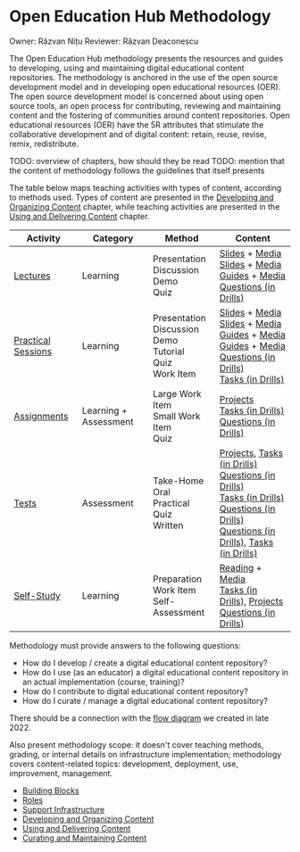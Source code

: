 # Open Education Hub Methodology

Owner: Răzvan Nițu
Reviewer: Răzvan Deaconescu

The Open Education Hub methodology presents the resources and guides to developing, using and maintaining digital educational content repositories.
The methodology is anchored in the use of the open source development model and in developing open educational resources (OER).
The open source development model is concerned about using open source tools, an open process for contributing, reviewing and maintaining content and the fostering of communities around content repositories.
Open educational resources (OER) have the 5R attributes that stimulate the collaborative development and of digital content: retain, reuse, revise, remix, redistribute.

TODO: overview of chapters, how should they be read
TODO: mention that the content of methodology follows the guidelines that itself presents

The table below maps teaching activities with types of content, according to methods used.
Types of content are presented in the [Developing and Organizing Content](chapters/develop-organize/overview/reading/README.md) chapter, while teaching activities are presented in the [Using and Delivering Content](chapters/use-deliver/overview/reading/README.md) chapter.

| Activity | Category | Method | Content |
|----------|----------|--------|---------|
| [Lectures](chapters/use-deliver/lectures/reading/README.md) | Learning | Presentation <br /> Discussion <br /> Demo <br /> Quiz <br /> | [Slides](chapters/develop-organize/slides/reading/README.md) + [Media](chapters/develop-organize/media/reading/README.md) <br /> [Slides](chapters/develop-organize/slides/reading/README.md) + [Media](chapters/develop-organize/media/reading/README.md) <br /> [Guides](chapters/develop-organize/guides/reading/README.md) + [Media](chapters/develop-organize/media/reading/README.md) <br > [Questions (in Drills)](chapters/develop-organize/drills/reading/questions.md) |
| [Practical Sessions](chapters/use-deliver/practical-sessions/reading/README.md) | Learning | Presentation <br /> Discussion <br /> Demo <br /> Tutorial <br /> Quiz <br /> Work Item <br /> | [Slides](chapters/develop-organize/slides/reading/README.md) + [Media](chapters/develop-organize/media/reading/README.md) <br /> [Slides](chapters/develop-organize/slides/reading/README.md) + [Media](chapters/develop-organize/media/reading/README.md) <br /> [Guides](chapters/develop-organize/guides/reading/README.md) + [Media](chapters/develop-organize/media/reading/README.md) <br > [Guides](chapters/develop-organize/guides/reading/README.md) + [Media](chapters/develop-organize/media/reading/README.md) <br > [Questions (in Drills)](chapters/develop-organize/drills/reading/questions.md) <br /> [Tasks (in Drills)](chapters/develop-organize/drills/reading/tasks.md) |
| [Assignments](chapters/use-deliver/assignments/reading/README.md) | Learning + Assessment | Large Work Item <br /> Small Work Item <br /> Quiz <br /> | [Projects](chapters/develop-organize/projects/reading/README.md) <br /> [Tasks (in Drills)](chapters/develop-organize/drills/reading/tasks.md) <br /> [Questions (in Drills)](chapters/develop-organize/drills/reading/questions.md) <br /> |
| [Tests](chapters/use-deliver/tests/reading/README.md) | Assessment | Take-Home <br /> Oral <br /> Practical <br /> Quiz <br /> Written <br /> | [Projects](chapters/develop-organize/projects/reading/README.md), [Tasks (in Drills)](chapters/develop-organize/drills/reading/tasks.md) <br /> [Questions (in Drills)](chapters/develop-organize/drills/reading/questions.md) <br /> [Tasks (in Drills)](chapters/develop-organize/drills/reading/tasks.md) <br /> [Questions (in Drills)](chapters/develop-organize/drills/reading/questions.md) <br /> [Questions (in Drills)](chapters/develop-organize/drills/reading/questions.md), [Tasks (in Drills)](chapters/develop-organize/drills/reading/tasks.md)  <br /> |
| [Self-Study](chapters/use-deliver/self-study/reading/README.md) | Learning | Preparation <br /> Work Item <br /> Self-Assessment <br /> | [Reading](chapters/develop-organize/reading/reading/README.md) + [Media](chapters/develop-organize/media/reading/README.md) <br /> [Tasks (in Drills)](chapters/develop-organize/drills/reading/tasks.md), [Projects](chapters/develop-organize/projects/reading/README.md) <br /> [Questions (in Drills)](chapters/develop-organize/drills/reading/questions.md) <br /> |

Methodology must provide answers to the following questions:

- How do I develop / create a digital educational content repository?
- How do I use (as an educator) a digital educational content repository in an actual implementation (course, training)?
- How do I contribute to digital educational content repository?
- How do I curate / manage a digital educational content repository?

There should be a connection with the [flow diagram](https://drive.google.com/drive/u/0/folders/1dTv1OhdtyUKy4bymPdfNxB6BpgKxIIlo (documentul OpenEdu - Workflows.drawio)) we created in late 2022.

Also present methodology scope: it doesn't cover teaching methods, grading, or internal details on infrastructure implementation;
methodology covers content-related topics: development, deployment, use, improvement, management.

- [Building Blocks](chapters/building-blocks/overview/reading/README.md)
- [Roles](chapters/roles/overview/reading/README.md)
- [Support Infrastructure](chapters/infrastructure/overview/reading/README.md)
- [Developing and Organizing Content](chapters/develop-organize/overview/reading/README.md)
- [Using and Delivering Content](chapters/use-deliver/overview/reading/README.md)
- [Curating and Maintaining Content](chapters/curate-maintain/overview/reading/README.md)
